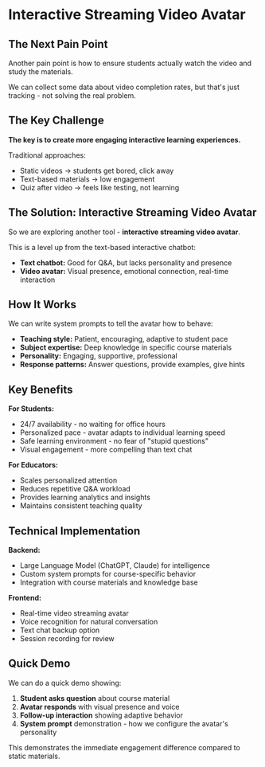 # Interactive Streaming Video Avatar

## The Next Pain Point

Another pain point is how to ensure students actually watch the video and study the materials.

We can collect some data about video completion rates, but that's just tracking - not solving the real problem.

## The Key Challenge

**The key is to create more engaging interactive learning experiences.**

Traditional approaches:
- Static videos → students get bored, click away
- Text-based materials → low engagement
- Quiz after video → feels like testing, not learning

## The Solution: Interactive Streaming Video Avatar

So we are exploring another tool - **interactive streaming video avatar**.

This is a level up from the text-based interactive chatbot:
- **Text chatbot:** Good for Q&A, but lacks personality and presence
- **Video avatar:** Visual presence, emotional connection, real-time interaction

## How It Works

We can write system prompts to tell the avatar how to behave:
- **Teaching style:** Patient, encouraging, adaptive to student pace
- **Subject expertise:** Deep knowledge in specific course materials  
- **Personality:** Engaging, supportive, professional
- **Response patterns:** Answer questions, provide examples, give hints

## Key Benefits

**For Students:**
- 24/7 availability - no waiting for office hours
- Personalized pace - avatar adapts to individual learning speed
- Safe learning environment - no fear of "stupid questions"
- Visual engagement - more compelling than text chat

**For Educators:**
- Scales personalized attention
- Reduces repetitive Q&A workload
- Provides learning analytics and insights
- Maintains consistent teaching quality

## Technical Implementation

**Backend:**
- Large Language Model (ChatGPT, Claude) for intelligence
- Custom system prompts for course-specific behavior
- Integration with course materials and knowledge base

**Frontend:**
- Real-time video streaming avatar
- Voice recognition for natural conversation
- Text chat backup option
- Session recording for review

## Quick Demo

We can do a quick demo showing:
1. **Student asks question** about course material
2. **Avatar responds** with visual presence and voice
3. **Follow-up interaction** showing adaptive behavior
4. **System prompt** demonstration - how we configure the avatar's personality

This demonstrates the immediate engagement difference compared to static materials.
